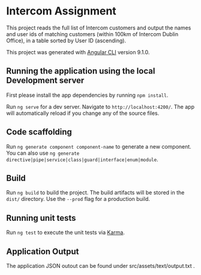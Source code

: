 # Intercom Assignment

This project reads the full list of Intercom customers and output the names and user ids of matching customers (within 100km of Intercom Dublin Office), in a table sorted by User ID (ascending).

This project was generated with [Angular CLI](https://github.com/angular/angular-cli) version 9.1.0.

## Running the application using the local Development server

First please install the app dependencies by running `npm install`.

Run `ng serve` for a dev server. Navigate to `http://localhost:4200/`. The app will automatically reload if you change any of the source files.

## Code scaffolding

Run `ng generate component component-name` to generate a new component. You can also use `ng generate directive|pipe|service|class|guard|interface|enum|module`.

## Build

Run `ng build` to build the project. The build artifacts will be stored in the `dist/` directory. Use the `--prod` flag for a production build.

## Running unit tests

Run `ng test` to execute the unit tests via [Karma](https://karma-runner.github.io).

## Application Output

The application JSON outout can be found under src/assets/text/output.txt .
